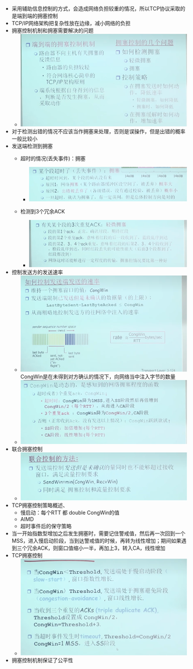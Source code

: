 * 采用辅助信息控制的方式，会造成网络负担较重的情况，所以TCP协议采取的是端到端的拥塞控制
* TCP/IP网络架构把复杂性放在边缘，减小网络的负担
* 拥塞控制机制和拥塞需要解决的问题
  * ![1675676362587](image/TCP拥塞控制/1675676362587.png)
* 对于检测出错的情况不应该当作拥塞来处理，否则是误操作，但是出错的概率一般比较小
* 发送端检测到拥塞
  * 超时的情况(丢失事件)：拥塞

    * ![1675676900841](image/TCP拥塞控制/1675676900841.png)
  * 检测到3个冗余ACK

    * ![1675676948571](image/TCP拥塞控制/1675676948571.png)
* 控制发送方的发送速率
  * ![1675677242949](image/TCP拥塞控制/1675677242949.png)CongWin是在未得到对方确认的情况下，向网络当中注入字节的数量
  * ![1675677421558](image/TCP拥塞控制/1675677421558.png)
* 联合拥塞控制
  * ![1675677670768](image/TCP拥塞控制/1675677670768.png)
* TCP拥塞控制策略概述、
  * 慢启动：每个RTT 都 double CongWin的值
  * AIMD
  * 超时事件后的保守策略
* 当一开始指数型增加之后发生拥塞时，需要记住警戒值，然后再一次回到一个MSS，进入慢启动阶段，当到达警戒值的时候，再转为线性增加；期间如果遇到三个冗余ACK，则窗口值缩小一半，再加上3，转入CA，线性增加
* TCP拥塞控制
  * ![1675681463947](image/TCP拥塞控制/1675681463947.png)
* 拥塞控制机制保证了公平性
